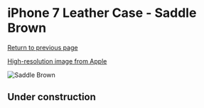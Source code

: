 # iPhone 7 Leather Case - Saddle Brown

[Return to previous page](/iphone_7)

[High-resolution image from Apple](https://store.storeimages.cdn-apple.com/8756/as-images.apple.com/is/MMY22?wid=4500&hei=4500&fmt=png)

<div style="width: 512px"><img src="/almost_uncompressed/MMY22.webp" alt="Saddle Brown"></div>

## Under construction
